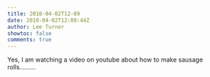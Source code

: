 ```yaml
---
title: 2010-04-02T12-09
date: 2010-04-02T12:09:44Z
author: Lee Turner
showtoc: false
comments: true
---
```


Yes, I am watching a video on youtube about how to make sausage rolls.........

